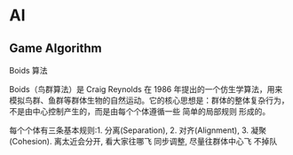# AI









## Game Algorithm

Boids 算法


Boids（鸟群算法）是 Craig Reynolds 在 1986 年提出的一个仿生学算法，用来模拟鸟群、鱼群等群体生物的自然运动。它的核心思想是：群体的整体复杂行为，不是由中心控制产生的，而是由每个个体遵循一些 简单的局部规则 形成的。

每个个体有三条基本规则:1. 分离(Separation), 2.  对齐(Alignment), 3.  凝聚(Cohesion).
离太近会分开, 看大家往哪飞 同步调整, 尽量往群体中心飞 不掉队